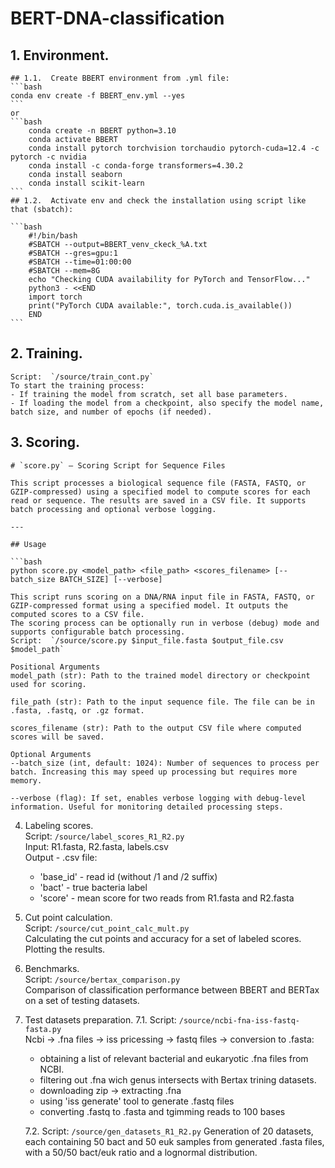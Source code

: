 ﻿# BERT-DNA-classification
## 1. Environment.  
    ## 1.1.  Create BBERT environment from .yml file:
    ```bash
    conda env create -f BBERT_env.yml --yes  
    ```
    or  
    ```bash
        conda create -n BBERT python=3.10  
        conda activate BBERT  
        conda install pytorch torchvision torchaudio pytorch-cuda=12.4 -c pytorch -c nvidia  
        conda install -c conda-forge transformers=4.30.2  
        conda install seaborn  
        conda install scikit-learn  
    ```
    ## 1.2.  Activate env and check the installation using script like that (sbatch):  

    ```bash  
        #!/bin/bash  
        #SBATCH --output=BBERT_venv_ckeck_%A.txt  
        #SBATCH --gres=gpu:1  
        #SBATCH --time=01:00:00  
        #SBATCH --mem=8G  
        echo "Checking CUDA availability for PyTorch and TensorFlow..."  
        python3 - <<END  
        import torch  
        print("PyTorch CUDA available:", torch.cuda.is_available())  
        END  
    ```

## 2. Training.  
    Script:  `/source/train_cont.py`  
    To start the training process:  
    - If training the model from scratch, set all base parameters.  
    - If loading the model from a checkpoint, also specify the model name, batch size, and number of epochs (if needed).  

## 3. Scoring.
    # `score.py` — Scoring Script for Sequence Files

    This script processes a biological sequence file (FASTA, FASTQ, or GZIP-compressed) using a specified model to compute scores for each read or sequence. The results are saved in a CSV file. It supports batch processing and optional verbose logging.

    ---

    ## Usage

    ```bash
    python score.py <model_path> <file_path> <scores_filename> [--batch_size BATCH_SIZE] [--verbose]

    This script runs scoring on a DNA/RNA input file in FASTA, FASTQ, or GZIP-compressed format using a specified model. It outputs the computed scores to a CSV file.
    The scoring process can be optionally run in verbose (debug) mode and supports configurable batch processing.
    Script:  `/source/score.py $input_file.fasta $output_file.csv $model_path`  
    
    Positional Arguments
    model_path (str): Path to the trained model directory or checkpoint used for scoring.

    file_path (str): Path to the input sequence file. The file can be in .fasta, .fastq, or .gz format.

    scores_filename (str): Path to the output CSV file where computed scores will be saved.

    Optional Arguments
    --batch_size (int, default: 1024): Number of sequences to process per batch. Increasing this may speed up processing but requires more memory.

    --verbose (flag): If set, enables verbose logging with debug-level information. Useful for monitoring detailed processing steps.

4. Labeling scores.  
    Script:  `/source/label_scores_R1_R2.py`    
    Input:  R1.fasta, R2.fasta, labels.csv  
    Output  - .csv file:  
    - 'base_id'   - read id (without /1 and /2 suffix)  
    - 'bact'      - true bacteria label  
    - 'score'     - mean score for two reads from R1.fasta and R2.fasta  

5. Cut point calculation.  
    Script:  `/source/cut_point_calc_mult.py`  
    Calculating the cut points and accuracy for a set of labeled scores.  
    Plotting the results.  

6. Benchmarks.  
    Script:  `/source/bertax_comparison.py`  
    Comparison of classification performance between BBERT and BERTax on a set of testing datasets.  

7. Test datasets preparation.
    7.1.  Script: `/source/ncbi-fna-iss-fastq-fasta.py`  
    Ncbi -> .fna files -> iss pricessing -> fastq files -> conversion to .fasta:  
    - obtaining a list of relevant bacterial and eukaryotic .fna files from NCBI.  
    - filtering out .fna wich genus intersects with Bertax trining datasets.  
    - downloading zip -> extracting .fna  
    - using 'iss generate' tool to generate .fastq files  
    - converting .fastq to .fasta and tgimming reads to 100 bases  

    7.2.  Script:  `/source/gen_datasets_R1_R2.py`
    Generation of 20 datasets, each containing 50 bact and 50 euk samples from generated .fasta files, with a 50/50 bact/euk ratio and a lognormal distribution.  
